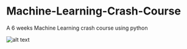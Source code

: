 # Machine-Learning-Crash-Course
A 6 weeks Machine Learning crash course using python

![alt text](http://cucsa.org.uk/wp-content/uploads/2015/10/Work_In_Progress.png)
